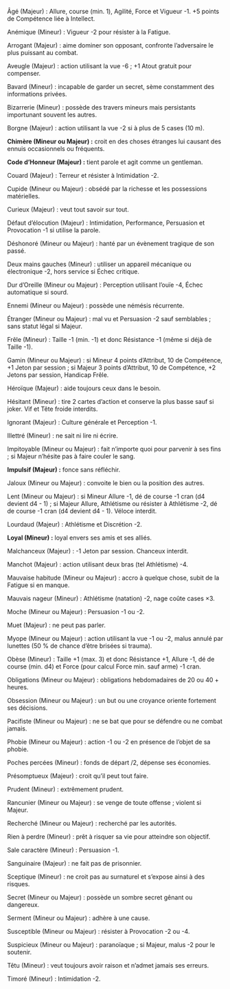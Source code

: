 Âgé (Majeur) : Allure, course (min. 1), Agilité, Force et Vigueur -1. +5 points de Compétence liée à Intellect.

Anémique (Mineur) : Vigueur -2 pour résister à la Fatigue.

Arrogant (Majeur) : aime dominer son opposant, confronte l’adversaire le plus puissant au combat.

Aveugle (Majeur) : action utilisant la vue -6 ; +1 Atout gratuit pour compenser.

Bavard (Mineur) : incapable de garder un secret, sème constamment des informations privées.

Bizarrerie (Mineur) : possède des travers mineurs mais persistants importunant souvent les autres.

Borgne (Majeur) : action utilisant la vue -2 si à plus de 5 cases (10 m).

**Chimère (Mineur ou Majeur) :** croit en des choses étranges lui causant des ennuis occasionnels ou fréquents.

**Code d’Honneur (Majeur) :** tient parole et agit comme un gentleman.

Couard (Majeur) : Terreur et résister à Intimidation -2.

Cupide (Mineur ou Majeur) : obsédé par la richesse et les possessions matérielles.

Curieux (Majeur) : veut tout savoir sur tout.

Défaut d’élocution (Majeur) : Intimidation, Performance, Persuasion et Provocation -1 si utilise la parole.

Déshonoré (Mineur ou Majeur) : hanté par un évènement tragique de son passé.

Deux mains gauches (Mineur) : utiliser un appareil mécanique ou électronique -2, hors service si Échec critique.

Dur d’Oreille (Mineur ou Majeur) : Perception utilisant l’ouïe -4, Échec automatique si sourd.

Ennemi (Mineur ou Majeur) : possède une némésis récurrente.

Étranger (Mineur ou Majeur) : mal vu et Persuasion -2 sauf semblables ; sans statut légal si Majeur.

Frêle (Mineur) : Taille -1 (min. -1) et donc Résistance -1 (même si déjà de Taille -1).

Gamin (Mineur ou Majeur) : si Mineur 4 points d’Attribut, 10 de Compétence, +1 Jeton par session ; si Majeur 3 points d’Attribut, 10 de Compétence, +2 Jetons par session, Handicap Frêle.

Héroïque (Majeur) : aide toujours ceux dans le besoin.

Hésitant (Mineur) : tire 2 cartes d’action et conserve la plus basse sauf si joker. Vif et Tête froide interdits.

Ignorant (Majeur) : Culture générale et Perception -1.

Illettré (Mineur) : ne sait ni lire ni écrire.

Impitoyable (Mineur ou Majeur) : fait n’importe quoi pour parvenir à ses fins ; si Majeur n’hésite pas à faire couler le sang.

**Impulsif (Majeur) :** fonce sans réfléchir.

Jaloux (Mineur ou Majeur) : convoite le bien ou la position des autres.

Lent (Mineur ou Majeur) : si Mineur Allure -1, dé de course -1 cran (d4 devient d4 - 1) ; si Majeur Allure, Athlétisme ou résister à Athlétisme -2, dé de course -1 cran (d4 devient d4 - 1). Véloce interdit.

Lourdaud (Majeur) : Athlétisme et Discrétion -2.

**Loyal (Mineur) :** loyal envers ses amis et ses alliés.

Malchanceux (Majeur) : -1 Jeton par session. Chanceux interdit.

Manchot (Majeur) : action utilisant deux bras (tel Athlétisme) -4.

Mauvaise habitude (Mineur ou Majeur) : accro à quelque chose, subit de la Fatigue si en manque.

Mauvais nageur (Mineur) : Athlétisme (natation) -2, nage coûte cases ×3.

Moche (Mineur ou Majeur) : Persuasion -1 ou -2.

Muet (Majeur) : ne peut pas parler.

Myope (Mineur ou Majeur) : action utilisant la vue -1 ou -2, malus annulé par lunettes (50 % de chance d’être brisées si trauma).

Obèse (Mineur) : Taille +1 (max. 3) et donc Résistance +1, Allure -1, dé de course (min. d4) et Force (pour calcul Force min. sauf arme) -1 cran.

Obligations (Mineur ou Majeur) : obligations hebdomadaires de 20 ou 40 + heures.

Obsession (Mineur ou Majeur) : un but ou une croyance oriente fortement ses décisions.

Pacifiste (Mineur ou Majeur) : ne se bat que pour se défendre ou ne combat jamais.

Phobie (Mineur ou Majeur) : action -1 ou -2 en présence de l’objet de sa phobie.

Poches percées (Mineur) : fonds de départ /2, dépense ses économies.

Présomptueux (Majeur) : croit qu’il peut tout faire.

Prudent (Mineur) : extrêmement prudent.

Rancunier (Mineur ou Majeur) : se venge de toute offense ; violent si Majeur.

Recherché (Mineur ou Majeur) : recherché par les autorités.

Rien à perdre (Mineur) : prêt à risquer sa vie pour atteindre son objectif.

Sale caractère (Mineur) : Persuasion -1.

Sanguinaire (Majeur) : ne fait pas de prisonnier.

Sceptique (Mineur) : ne croit pas au surnaturel et s’expose ainsi à des risques.

Secret (Mineur ou Majeur) : possède un sombre secret gênant ou dangereux.

Serment (Mineur ou Majeur) : adhère à une cause.

Susceptible (Mineur ou Majeur) : résister à Provocation -2 ou -4.

Suspicieux (Mineur ou Majeur) : paranoïaque ; si Majeur, malus -2 pour le soutenir.

Têtu (Mineur) : veut toujours avoir raison et n’admet jamais ses erreurs.

Timoré (Mineur) : Intimidation -2.
